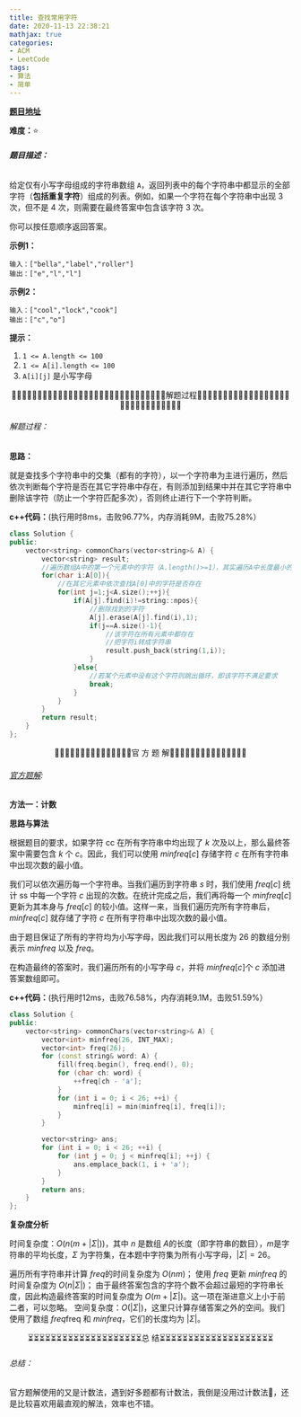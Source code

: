 ```yaml
---
title: 查找常用字符
date: 2020-11-13 22:38:21
mathjax: true
categories:
- ACM
- LeetCode
tags:
- 算法
- 简单
---
```


**[题目地址](https://leetcode-cn.com/problems/flipping-an-image/)**

**难度：**⭐

###### **题目描述：**

给定仅有小写字母组成的字符串数组 `A`，返回列表中的每个字符串中都显示的全部字符（**包括重复字符**）组成的列表。例如，如果一个字符在每个字符串中出现 3 次，但不是 4 次，则需要在最终答案中包含该字符 3 次。

你可以按任意顺序返回答案。

<!-- more -->

**示例1：**

```
输入：["bella","label","roller"]
输出：["e","l","l"]
```

**示例2：**

```
输入：["cool","lock","cook"]
输出：["c","o"]
```

**提示：**

1. `1 <= A.length <= 100`
2. `1 <= A[i].length <= 100`
3. `A[i][j]` 是小写字母



<center>🙋‍♂️🙋‍♂️🙋‍♂️🙋‍♂️🙋‍♂️🙋‍♂️🙋‍♂️🙋‍♂️🙋‍♂️🙋‍♂️🙋‍♂️🙋‍♂️🙋‍♂️🙋‍♂️🙋‍♂️解题过程🙋‍♂️🙋‍♂️🙋‍♂️🙋‍♂️🙋‍♂️🙋‍♂️🙋‍♂️🙋‍♂️🙋‍♂️🙋‍♂️🙋‍♂️🙋‍♂️🙋‍♂️🙋‍♂️🙋‍♂️</center>

###### 解题过程：

**思路：**

就是查找多个字符串中的交集（都有的字符），以一个字符串为主进行遍历，然后依次判断每个字符是否在其它字符串中存在，有则添加到结果中并在其它字符串中删除该字符（防止一个字符匹配多次），否则终止进行下一个字符判断。

**c++代码：**(执行用时8ms，击败96.77%，内存消耗9M，击败75.28%）

```c++
class Solution {
public:
    vector<string> commonChars(vector<string>& A) {
        vector<string> result;
        //遍历数组A中的第一个元素中的字符（A.length()>=1），其实遍历A中长度最小的元素比较好
        for(char i:A[0]){
            //在其它元素中依次查找A[0]中的字符是否存在
            for(int j=1;j<A.size();++j){
                if(A[j].find(i)!=string::npos){
                    //删除找到的字符
                    A[j].erase(A[j].find(i),1);
                    if(j==A.size()-1){
                        //该字符在所有元素中都存在
                        //把字符i转成字符串
                        result.push_back(string(1,i));
                    }
                }else{
                    //若某个元素中没有这个字符则跳出循环，即该字符不满足要求
                    break;
                }
            }
        }
        return result;
    }
};
```



<center>💎💎💎💎💎💎💎💎💎💎💎💎💎💎💎官 方 题 解💎💎💎💎💎💎💎💎💎💎💎💎💎💎💎</center>

###### [官方题解](https://leetcode-cn.com/problems/find-common-characters/solution/cha-zhao-chang-yong-zi-fu-by-leetcode-solution/):

**方法一：计数**

**思路与算法**

根据题目的要求，如果字符 cc 在所有字符串中均出现了 $k$ 次及以上，那么最终答案中需要包含 $k$ 个 $c$。因此，我们可以使用 $\textit{minfreq}[c]$ 存储字符 $c$ 在所有字符串中出现次数的最小值。

我们可以依次遍历每一个字符串。当我们遍历到字符串 $s$ 时，我们使用 $\textit{freq}[c]$ 统计 ss 中每一个字符 $c$ 出现的次数。在统计完成之后，我们再将每一个 $\textit{minfreq}[c]$ 更新为其本身与 $\textit{freq}[c]$ 的较小值。这样一来，当我们遍历完所有字符串后，$\textit{minfreq}[c]$ 就存储了字符 $c$ 在所有字符串中出现次数的最小值。

由于题目保证了所有的字符均为小写字母，因此我们可以用长度为 $26$ 的数组分别表示 $\textit{minfreq}$ 以及 $\textit{freq}$。

在构造最终的答案时，我们遍历所有的小写字母 $c$，并将 $\textit{minfreq}[c]$个 $c$ 添加进答案数组即可。

**c++代码：**(执行用时12ms，击败76.58%，内存消耗9.1M，击败51.59%）

```c++
class Solution {
public:
    vector<string> commonChars(vector<string>& A) {
        vector<int> minfreq(26, INT_MAX);
        vector<int> freq(26);
        for (const string& word: A) {
            fill(freq.begin(), freq.end(), 0);
            for (char ch: word) {
                ++freq[ch - 'a'];
            }
            for (int i = 0; i < 26; ++i) {
                minfreq[i] = min(minfreq[i], freq[i]);
            }
        }

        vector<string> ans;
        for (int i = 0; i < 26; ++i) {
            for (int j = 0; j < minfreq[i]; ++j) {
                ans.emplace_back(1, i + 'a');
            }
        }
        return ans;
    }
};
```

**复杂度分析**

时间复杂度：$O(n(m+|\Sigma|))$，其中 $n$ 是数组 $A$的长度（即字符串的数目），$m$是字符串的平均长度，$\Sigma$ 为字符集，在本题中字符集为所有小写字母，$|\Sigma|=26$。

遍历所有字符串并计算 $\textit{freq}$的时间复杂度为 $O(nm)$；
使用 $\textit{freq}$ 更新 $\textit{minfreq}$ 的时间复杂度为 $O(n|\Sigma|)$；
由于最终答案包含的字符个数不会超过最短的字符串长度，因此构造最终答案的时间复杂度为 $O(m+|\Sigma|)$。这一项在渐进意义上小于前二者，可以忽略。
空间复杂度：$O(|\Sigma|)$，这里只计算存储答案之外的空间。我们使用了数组 $\textit{freq}$freq 和 $\textit{minfreq}$，它们的长度均为 $|\Sigma|$。



<center>⏳⏳⏳⏳⏳⏳⏳⏳⏳⏳⏳⏳⏳⏳⏳⏳⏳⏳⏳⏳总 结⏳⏳⏳⏳⏳⏳⏳⏳⏳⏳⏳⏳⏳⏳⏳⏳⏳⏳⏳⏳</center>

###### 总结：

官方题解使用的又是计数法，遇到好多题都有计数法，我倒是没用过计数法🤣，还是比较喜欢用最直观的解法，效率也不错。








